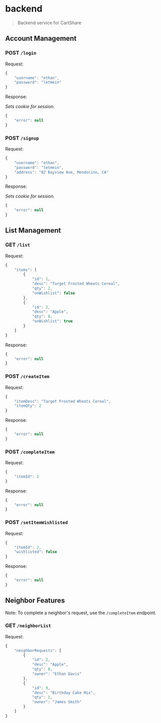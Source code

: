 # backend
> Backend service for CartShare

## Account Management

### POST `/login`

Request:

```js
{
	"username": "ethan",
	"password": "letmein"
}
```

Response:

*Sets cookie for session.*

```js
{
	"error": null
}
```

### POST `/signup`

Request:

```js
{
	"username": "ethan",
	"password": "letmein",
	"address": "82 Bayview Ave, Mendocino, CA"
}
```

Response:

*Sets cookie for session.*

```js
{
	"error": null
}
```

## List Management

### GET `/list`

Request:

```js
{
	"items": [
		{
			"id": 1,
			"desc": "Target Frosted Wheats Cereal",
			"qty": 2,
			"onWishlist": false
		},
		{
			"id": 2,
			"desc": "Apple",
			"qty": 8,
			"onWishlist": true
		}
	]
}
```

Response:

```js
{
	"error": null
}
```

### POST `/createItem`

Request:

```js
{
	"itemDesc": "Target Frosted Wheats Cereal",
	"itemQty": 2
}
```

Response:

```js
{
	"error": null
}
```

### POST `/completeItem`

Request:

```js
{
	"itemId": 2
}
```

Response:

```js
{
	"error": null
}
```

### POST `/setItemWishlisted`

Request:

```js
{
	"itemId": 2,
	"wishlisted": false
}
```

Response:

```js
{
	"error": null
}
```

## Neighbor Features

Note: To complete a neighbor's request, use the `/completeItem` endpoint.

### GET `/neighborList`

Request:

```js
{
	"neighborRequests": [
		{
			"id": 2,
			"desc": "Apple",
			"qty": 8,
			"owner": "Ethan Davis"
		},
		{
			"id": 9,
			"desc": "Birthday Cake Mix",
			"qty": 1,
			"owner": "James Smith"
		}
	]
}
```
